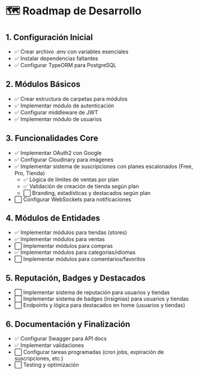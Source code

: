 # 🗺️ Roadmap de Desarrollo

## 1. Configuración Inicial
- ✅ Crear archivo .env con variables esenciales
- ✅ Instalar dependencias faltantes
- ✅ Configurar TypeORM para PostgreSQL

## 2. Módulos Básicos
- ✅ Crear estructura de carpetas para módulos
- ✅ Implementar módulo de autenticación
- ✅ Configurar middleware de JWT
- ✅ Implementar módulo de usuarios

## 3. Funcionalidades Core
- ✅ Implementar OAuth2 con Google
- ✅ Configurar Cloudinary para imágenes
- ✅ Implementar sistema de suscripciones con planes escalonados (Free, Pro, Tienda)
  - ✅ Lógica de límites de ventas por plan
  - ✅ Validación de creación de tienda según plan
  - ⬜ Branding, estadísticas y destacados según plan
- ⬜ Configurar WebSockets para notificaciones

## 4. Módulos de Entidades
- ✅ Implementar módulos para tiendas (stores)
- ✅ Implementar módulos para ventas
- ⬜ Implementar módulos para compras
- ✅ Implementar módulos para categorías/idiomas
- ⬜ Implementar módulos para comentarios/favoritos

## 5. Reputación, Badges y Destacados
- ⬜ Implementar sistema de reputación para usuarios y tiendas
- ⬜ Implementar sistema de badges (insignias) para usuarios y tiendas
- ⬜ Endpoints y lógica para destacados en home (usuarios y tiendas)

## 6. Documentación y Finalización
- ✅ Configurar Swagger para API docs
- ✅ Implementar validaciones
- ⬜ Configurar tareas programadas (cron jobs, expiración de suscripciones, etc.)
- ⬜ Testing y optimización